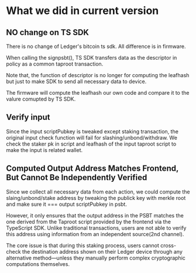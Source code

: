 # What we did in current version

## NO change on TS SDK

There is no change of Ledger's bitcoin ts sdk. All difference is in firmware.

When calling the signpsbt(), TS SDK transfers data as the descriptor in policy as a common taproot transaction.

Note that, the function of descriptor is no longer for computing the leafhash but just to make SDK to send all necessary data to device. 

The firmware will compute the leafhash our own code and compare it to the valure comupted by TS SDK.

## Verify input

Since the input scriptPubkey is tweaked except staking transaction, the original input check function will fail for slashing/unbond/withdraw. We check the staker pk in script and leafhash of the input taproot script to make the input is related wallet.

##  Computed Output Address Matches Frontend, But Cannot Be Independently Verified

Since we collect all necessary data from each action, we could compute the slaing/unbond/stake address by tweaking the publick key with merkle root and make sure it === output scriptPubkey in psbt.

However, it only ensures that the output address in the PSBT matches the one derived from the Taproot script provided by the frontend via the TypeScript SDK. Unlike traditional transactions, users are not able to verify this address using information from an independent source(2nd channel).

The core issue is that during this staking process, users cannot cross-check the destination address shown on their Ledger device through any alternative method—unless they manually perform complex cryptographic computations themselves. 
